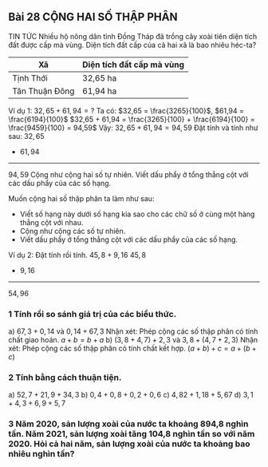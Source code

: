 ## Bài 28 CỘNG HAI SỐ THẬP PHÂN

TIN TỨC
Nhiều hộ nông dân tỉnh Đồng Tháp đã trồng cây xoài tiên diện tích đất được cấp mà vùng.
Diện tích đất cấp của cả hai xã là bao nhiêu héc-ta?

| Xã | Diện tích đất cấp mà vùng |
|---|---|
| Tịnh Thới | 32,65 ha |
| Tân Thuận Đông | 61,94 ha |

Ví dụ 1: $32,65 + 61,94 = \text{?}$
Ta có: $32,65 = \frac{3265}{100}$, $61,94 = \frac{6194}{100}$
$32,65 + 61,94 = \frac{3265}{100} + \frac{6194}{100} = \frac{9459}{100} = 94,59$
Vậy: $32,65 + 61,94 = 94,59$
Đặt tính và tính như sau:
   $32,65$
+  $61,94$
----------
   $94,59$
Cộng như cộng hai số tự nhiên.
Viết dấu phẩy ở tổng thẳng cột với các dấu phẩy của các số hạng.

Muốn cộng hai số thập phân ta làm như sau:
* Viết số hạng này dưới số hạng kia sao cho các chữ số ở cùng một hàng thẳng cột với nhau.
* Cộng như cộng các số tự nhiên.
* Viết dấu phẩy ở tổng thẳng cột với các dấu phẩy của các số hạng.

Ví dụ 2: Đặt tính rồi tính.
$45,8 + 9,16$
   $45,8$
+   $9,16$
----------
   $54,96$

### 1 Tính rồi so sánh giá trị của các biểu thức.
a) $67,3 + 0,14$ và $0,14 + 67,3$
Nhận xét: Phép cộng các số thập phân có tính chất giao hoán.
$a + b = b + a$
b) $(3,8 + 4,7) + 2,3$ và $3,8 + (4,7 + 2,3)$
Nhận xét: Phép cộng các số thập phân có tính chất kết hợp.
$(a + b) + c = a + (b + c)$

### 2 Tính bằng cách thuận tiện.
a) $52,7 + 21,9 + 34,3$
b) $0,4 + 0,8 + 0,2 + 0,6$
c) $4,82 + 1,18 + 5,67$
d) $3,1 + 4,3 + 6,9 + 5,7$

### 3 Năm 2020, sản lượng xoài của nước ta khoảng 894,8 nghìn tấn. Năm 2021, sản lượng xoài tăng 104,8 nghìn tấn so với năm 2020. Hỏi cả hai năm, sản lượng xoài của nước ta khoảng bao nhiêu nghìn tấn?
